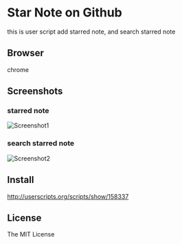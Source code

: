 # Star Note on Github
this is user script
add starred note, and search starred note

## Browser
chrome

## Screenshots

### starred note
![Screenshot1](https://raw.github.com/honbin/github-star-note-js/master/images/stars1.png)

### search starred note
![Screenshot2](https://raw.github.com/honbin/github-star-note-js/master/images/stars2.png)

## Install
http://userscripts.org/scripts/show/158337

## License
The MIT License
